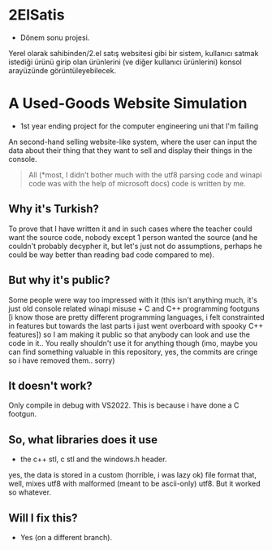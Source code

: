 # 2ElSatis
* Dönem sonu projesi.

Yerel olarak sahibinden/2.el satış websitesi gibi bir sistem, kullanıcı satmak istediği ürünü girip olan ürünlerini (ve diğer kullanıcı ürünlerini) konsol arayüzünde görüntüleyebilecek.

# A Used-Goods Website Simulation
* 1st year ending project for the computer engineering uni that I'm failing

An second-hand selling website-like system, where the user can input the data about their thing that they want to sell and display their things in the console.

> All (*most, I didn't bother much with the utf8 parsing code and winapi code was with the help of microsoft docs) code is written by me.

## Why it's Turkish?
To prove that I have written it and in such cases where the teacher could want the source code, nobody except 1 person wanted the source (and he couldn't probably decypher it, but let's just not do assumptions, perhaps he could be way better than reading bad code compared to me).

## But why it's public?
Some people were way too impressed with it (this isn't anything much, it's just old console related winapi misuse + C and C++ programming footguns \[i know those are pretty different programming languages, i felt constrainted in features but towards the last parts i just went overboard with spooky C++ features\]) so I am making it public so that anybody can look and use the code in it.. You really shouldn't use it for anything though (imo, maybe you can find something valuable in this repository, yes, the commits are cringe so i have removed them.. sorry)

## It doesn't work?
Only compile in debug with VS2022. This is because i have done a C footgun.

## So, what libraries does it use
* the c++ stl, c stl and the windows.h header.

yes, the data is stored in a custom (horrible, i was lazy ok) file format that, well, mixes utf8 with malformed (meant to be ascii-only) utf8. But it worked so whatever.

## Will I fix this?
* Yes (on a different branch).
